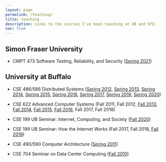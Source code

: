 ```yaml
---
layout: page
permalink: /teaching/
title: teaching
description: Links to the courses I've been teaching at UB and SFU.
nav: true
---
```


<div class="teaching">

<h2>Simon Fraser University</h2>

<section markdown="1" class="col-sm-6">

* CMPT 473 Software Testing, Reliability, and Security ([Spring
2021](https://canvas.sfu.ca/courses/60354))

</section>

<h2>University at Buffalo</h2>

<section markdown="1" class="col-sm-6">

* CSE 486/586 Distributed Systems ([Spring
2012](http://www.cse.buffalo.edu/~stevko/courses/cse486/spring12/), [Spring
2013](http://www.cse.buffalo.edu/~stevko/courses/cse486/spring13/), [Spring
2014](http://www.cse.buffalo.edu/~stevko/courses/cse486/spring14/), [Spring
2015](http://www.cse.buffalo.edu/~stevko/courses/cse486/spring15/), [Spring
2016](http://www.cse.buffalo.edu/~stevko/courses/cse486/spring16/), [Spring
2017](http://www.cse.buffalo.edu/~stevko/courses/cse486/spring17/), [Spring
2019](http://www.cse.buffalo.edu/~stevko/courses/cse486/spring19/), [Spring
2020](http://www.cse.buffalo.edu/~stevko/courses/cse486/spring20/))
  
* CSE 622 Advanced Computer Systems (Fall 2011, Fall 2012, [Fall
2013](https://piazza.com/buffalo/fall2013/cse622/home), [Fall
2014](https://piazza.com/buffalo/fall2014/cse622/home), [Fall
2015](https://piazza.com/buffalo/fall2015/cse622/home), [Fall
2016](https://piazza.com/buffalo/fall2016/cse622/home), Fall 2017, Fall 2018)
  
* CSE 199 UB Seminar: Internet, Computing, and Society ([Fall
2020](https://ublearns.blackboard.com/ultra/courses/_173524_1/cl/outline))  

* CSE 199 UB Seminar: How the Internet Works (Fall 2017, Fall 2018, [Fall
2019](http://www.cse.buffalo.edu/cse199))
  
* CSE 490/590 Computer Architecture ([Spring
2011](http://www.cse.buffalo.edu/~stevko/courses/cse490/spring11))
  
* CSE 704 Seminar on Data Center Computing ([Fall
2010](http://www.cse.buffalo.edu/~stevko/courses/cse704/fall10))

</section>

</div>

